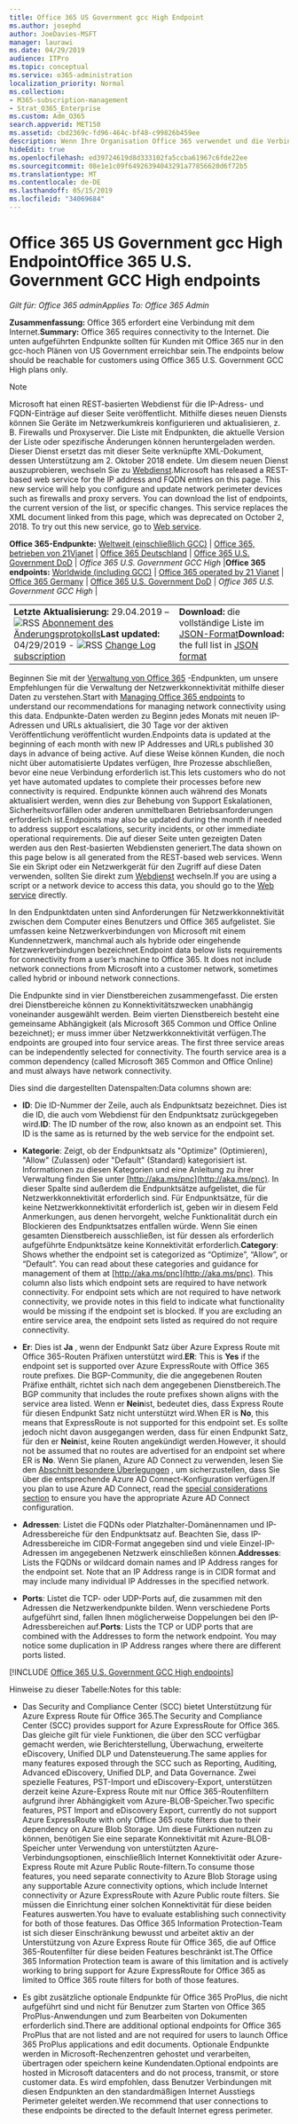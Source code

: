 ```yaml
---
title: Office 365 US Government gcc High Endpoint
ms.author: josephd
author: JoeDavies-MSFT
manager: laurawi
ms.date: 04/29/2019
audience: ITPro
ms.topic: conceptual
ms.service: o365-administration
localization_priority: Normal
ms.collection:
- M365-subscription-management
- Strat_O365_Enterprise
ms.custom: Adm_O365
search.appverid: MET150
ms.assetid: cbd2369c-fd96-464c-bf48-c99826b459ee
description: Wenn Ihre Organisation Office 365 verwendet und die Verbindung von Computern in Ihrem Netzwerk mit dem Internet einschränkt, finden Sie im folgenden die Endpunkte (FQDNs, Ports, URLs, IPv4 und IPv6-Adressbereiche), die Sie in Ihre ausgehenden Zulassungslisten aufnehmen sollten, um sicherzustellen, dass Ihre Computer können Office 365 erfolgreich verwenden.
hideEdit: true
ms.openlocfilehash: ed39724619d8d333102fa5ccba61967c6fde22ee
ms.sourcegitcommit: 08e1e1c09f64926394043291a77856620d6f72b5
ms.translationtype: MT
ms.contentlocale: de-DE
ms.lasthandoff: 05/15/2019
ms.locfileid: "34069684"
---
```

# <a name="office-365-us-government-gcc-high-endpoints"></a><span data-ttu-id="a4ec9-103">Office 365 US Government gcc High Endpoint</span><span class="sxs-lookup"><span data-stu-id="a4ec9-103">Office 365 U.S. Government GCC High endpoints</span></span>

 <span data-ttu-id="a4ec9-104">*Gilt für: Office 365 admin*</span><span class="sxs-lookup"><span data-stu-id="a4ec9-104">*Applies To: Office 365 Admin*</span></span>

<span data-ttu-id="a4ec9-105">**Zusammenfassung:** Office 365 erfordert eine Verbindung mit dem Internet.</span><span class="sxs-lookup"><span data-stu-id="a4ec9-105">**Summary:** Office 365 requires connectivity to the Internet.</span></span> <span data-ttu-id="a4ec9-106">Die unten aufgeführten Endpunkte sollten für Kunden mit Office 365 nur in den gcc-hoch Plänen von US Government erreichbar sein.</span><span class="sxs-lookup"><span data-stu-id="a4ec9-106">The endpoints below should be reachable for customers using Office 365 U.S. Government GCC High plans only.</span></span>
  
> [!NOTE]
> <span data-ttu-id="a4ec9-p102">Microsoft hat einen REST-basierten Webdienst für die IP-Adress- und FQDN-Einträge auf dieser Seite veröffentlicht. Mithilfe dieses neuen Diensts können Sie Geräte im Netzwerkumkreis konfigurieren und aktualisieren, z. B. Firewalls und Proxyserver. Die Liste mit Endpunkten, die aktuelle Version der Liste oder spezifische Änderungen können heruntergeladen werden. Dieser Dienst ersetzt das mit dieser Seite verknüpfte XML-Dokument, dessen Unterstützung am 2. Oktober 2018 endete. Um diesem neuen Dienst auszuprobieren, wechseln Sie zu [Webdienst](office-365-ip-web-service.md).</span><span class="sxs-lookup"><span data-stu-id="a4ec9-p102">Microsoft has released a REST-based web service for the IP address and FQDN entries on this page. This new service will help you configure and update network perimeter devices such as firewalls and proxy servers. You can download the list of endpoints, the current version of the list, or specific changes. This service replaces the XML document linked from this page, which was deprecated on October 2, 2018. To try out this new service, go to [Web service](office-365-ip-web-service.md).</span></span>
  
 <span data-ttu-id="a4ec9-112">**Office 365-Endpunkte:** [Weltweit (einschließlich GCC)](urls-and-ip-address-ranges.md) | [Office 365, betrieben von 21Vianet](urls-and-ip-address-ranges-21vianet.md)  | [Office 365 Deutschland](office-365-germany-endpoints.md)  | [Office 365 U.S. Government DoD](office-365-u-s-government-dod-endpoints.md) | *Office 365 U.S. Government GCC High* |</span><span class="sxs-lookup"><span data-stu-id="a4ec9-112">**Office 365 endpoints:** [Worldwide (including GCC)](urls-and-ip-address-ranges.md) | [Office 365 operated by 21 Vianet](urls-and-ip-address-ranges-21vianet.md)  | [Office 365 Germany](office-365-germany-endpoints.md)  | [Office 365 U.S. Government DoD](office-365-u-s-government-dod-endpoints.md) | *Office 365 U.S. Government GCC High* |</span></span>
  
|||
|:-----|:-----|
|<span data-ttu-id="a4ec9-113">**Letzte Aktualisierung:** 29.04.2019 – ![RSS](media/5dc6bb29-25db-4f44-9580-77c735492c4b.png) [Abonnement des Änderungsprotokolls](https://endpoints.office.com/version/USGOVGCCHigh?allversions=true&format=rss&clientrequestid=b10c5ed1-bad1-445f-b386-b919946339a7)</span><span class="sxs-lookup"><span data-stu-id="a4ec9-113">**Last updated:** 04/29/2019 - ![RSS](media/5dc6bb29-25db-4f44-9580-77c735492c4b.png) [Change Log subscription](https://endpoints.office.com/version/USGOVGCCHigh?allversions=true&format=rss&clientrequestid=b10c5ed1-bad1-445f-b386-b919946339a7)</span></span> <br/> |<span data-ttu-id="a4ec9-114">**Download:** die vollständige Liste im [JSON-Format](https://endpoints.office.com/endpoints/USGOVGCCHigh?clientrequestid=b10c5ed1-bad1-445f-b386-b919946339a7)</span><span class="sxs-lookup"><span data-stu-id="a4ec9-114">**Download:** the full list in [JSON format](https://endpoints.office.com/endpoints/USGOVGCCHigh?clientrequestid=b10c5ed1-bad1-445f-b386-b919946339a7)</span></span> <br/> |
   
 <span data-ttu-id="a4ec9-115">Beginnen Sie mit der [Verwaltung von Office 365](managing-office-365-endpoints.md) -Endpunkten, um unsere Empfehlungen für die Verwaltung der Netzwerkkonnektivität mithilfe dieser Daten zu verstehen.</span><span class="sxs-lookup"><span data-stu-id="a4ec9-115">Start with [Managing Office 365 endpoints](managing-office-365-endpoints.md) to understand our recommendations for managing network connectivity using this data.</span></span> <span data-ttu-id="a4ec9-116">Endpunkte-Daten werden zu Beginn jedes Monats mit neuen IP-Adressen und URLs aktualisiert, die 30 Tage vor der aktiven Veröffentlichung veröffentlicht wurden.</span><span class="sxs-lookup"><span data-stu-id="a4ec9-116">Endpoints data is updated at the beginning of each month with new IP Addresses and URLs published 30 days in advance of being active.</span></span> <span data-ttu-id="a4ec9-117">Auf diese Weise können Kunden, die noch nicht über automatisierte Updates verfügen, Ihre Prozesse abschließen, bevor eine neue Verbindung erforderlich ist.</span><span class="sxs-lookup"><span data-stu-id="a4ec9-117">This lets customers who do not yet have automated updates to complete their processes before new connectivity is required.</span></span> <span data-ttu-id="a4ec9-118">Endpunkte können auch während des Monats aktualisiert werden, wenn dies zur Behebung von Support Eskalationen, Sicherheitsvorfällen oder anderen unmittelbaren Betriebsanforderungen erforderlich ist.</span><span class="sxs-lookup"><span data-stu-id="a4ec9-118">Endpoints may also be updated during the month if needed to address support escalations, security incidents, or other immediate operational requirements.</span></span> <span data-ttu-id="a4ec9-119">Die auf dieser Seite unten gezeigten Daten werden aus den Rest-basierten Webdiensten generiert.</span><span class="sxs-lookup"><span data-stu-id="a4ec9-119">The data shown on this page below is all generated from the REST-based web services.</span></span> <span data-ttu-id="a4ec9-120">Wenn Sie ein Skript oder ein Netzwerkgerät für den Zugriff auf diese Daten verwenden, sollten Sie direkt zum [Webdienst](office-365-ip-web-service.md) wechseln.</span><span class="sxs-lookup"><span data-stu-id="a4ec9-120">If you are using a script or a network device to access this data, you should go to the [Web service](office-365-ip-web-service.md) directly.</span></span>

<span data-ttu-id="a4ec9-p104">In den Endpunktdaten unten sind Anforderungen für Netzwerkkonnektivität zwischen dem Computer eines Benutzers und Office 365 aufgelistet. Sie umfassen keine Netzwerkverbindungen von Microsoft mit einem Kundennetzwerk, manchmal auch als hybride oder eingehende Netzwerkverbindungen bezeichnet.</span><span class="sxs-lookup"><span data-stu-id="a4ec9-p104">Endpoint data below lists requirements for connectivity from a user’s machine to Office 365. It does not include network connections from Microsoft into a customer network, sometimes called hybrid or inbound network connections.</span></span>

<span data-ttu-id="a4ec9-p105">Die Endpunkte sind in vier Dienstbereichen zusammengefasst. Die ersten drei Dienstbereiche können zu Konnektivitätszwecken unabhängig voneinander ausgewählt werden. Beim vierten Dienstbereich besteht eine gemeinsame Abhängigkeit (als Microsoft 365 Common und Office Online bezeichnet); er muss immer über Netzwerkkonnektivität verfügen.</span><span class="sxs-lookup"><span data-stu-id="a4ec9-p105">The endpoints are grouped into four service areas. The first three service areas can be independently selected for connectivity. The fourth service area is a common dependency (called Microsoft 365 Common and Office Online) and must always have network connectivity.</span></span>

<span data-ttu-id="a4ec9-126">Dies sind die dargestellten Datenspalten:</span><span class="sxs-lookup"><span data-stu-id="a4ec9-126">Data columns shown are:</span></span>

- <span data-ttu-id="a4ec9-p106">**ID**: Die ID-Nummer der Zeile, auch als Endpunktsatz bezeichnet. Dies ist die ID, die auch vom Webdienst für den Endpunktsatz zurückgegeben wird.</span><span class="sxs-lookup"><span data-stu-id="a4ec9-p106">**ID**: The ID number of the row, also known as an endpoint set. This ID is the same as is returned by the web service for the endpoint set.</span></span>

- <span data-ttu-id="a4ec9-p107">**Kategorie**: Zeigt, ob der Endpunktsatz als "Optimize" (Optimieren), "Allow" (Zulassen) oder "Default" (Standard) kategorisiert ist. Informationen zu diesen Kategorien und eine Anleitung zu ihrer Verwaltung finden Sie unter [http://aka.ms/pnc](http://aka.ms/pnc). In dieser Spalte sind außerdem die Endpunktsätze aufgelistet, die für Netzwerkkonnektivität erforderlich sind. Für Endpunktsätze, für die keine Netzwerkkonnektivität erforderlich ist, geben wir in diesem Feld Anmerkungen, aus denen hervorgeht, welche Funktionalität durch ein Blockieren des Endpunktsatzes entfallen würde. Wenn Sie einen gesamten Dienstbereich ausschließen, ist für dessen als erforderlich aufgeführte Endpunktsätze keine Konnektivität erforderlich.</span><span class="sxs-lookup"><span data-stu-id="a4ec9-p107">**Category**: Shows whether the endpoint set is categorized as “Optimize”, “Allow”, or “Default”. You can read about these categories and guidance for management of them at [http://aka.ms/pnc](http://aka.ms/pnc). This column also lists which endpoint sets are required to have network connectivity. For endpoint sets which are not required to have network connectivity, we provide notes in this field to indicate what functionality would be missing if the endpoint set is blocked. If you are excluding an entire service area, the endpoint sets listed as required do not require connectivity.</span></span>

- <span data-ttu-id="a4ec9-134">**Er**: Dies ist **Ja** , wenn der Endpunkt Satz über Azure Express Route mit Office 365-Routen Präfixen unterstützt wird.</span><span class="sxs-lookup"><span data-stu-id="a4ec9-134">**ER**: This is **Yes** if the endpoint set is supported over Azure ExpressRoute with Office 365 route prefixes.</span></span> <span data-ttu-id="a4ec9-135">Die BGP-Community, die die angegebenen Routen Präfixe enthält, richtet sich nach dem angegebenen Dienstbereich.</span><span class="sxs-lookup"><span data-stu-id="a4ec9-135">The BGP community that includes the route prefixes shown aligns with the service area listed.</span></span> <span data-ttu-id="a4ec9-136">Wenn er **Nein**ist, bedeutet dies, dass Express Route für diesen Endpunkt Satz nicht unterstützt wird.</span><span class="sxs-lookup"><span data-stu-id="a4ec9-136">When ER is **No**, this means that ExpressRoute is not supported for this endpoint set.</span></span> <span data-ttu-id="a4ec9-137">Es sollte jedoch nicht davon ausgegangen werden, dass für einen Endpunkt Satz, für den er **Nein**ist, keine Routen angekündigt werden.</span><span class="sxs-lookup"><span data-stu-id="a4ec9-137">However, it should not be assumed that no routes are advertised for an endpoint set where ER is **No**.</span></span> <span data-ttu-id="a4ec9-138">Wenn Sie planen, Azure AD Connect zu verwenden, lesen Sie den [Abschnitt besondere Überlegungen](https://docs.microsoft.com/azure/active-directory/connect/active-directory-AADconnect-instances#microsoft-azure-government-cloud) , um sicherzustellen, dass Sie über die entsprechende Azure AD Connect-Konfiguration verfügen.</span><span class="sxs-lookup"><span data-stu-id="a4ec9-138">If you plan to use Azure AD Connect, read the [special considerations section](https://docs.microsoft.com/azure/active-directory/connect/active-directory-AADconnect-instances#microsoft-azure-government-cloud) to ensure you have the appropriate Azure AD Connect configuration.</span></span>

- <span data-ttu-id="a4ec9-p109">**Adressen**: Listet die FQDNs oder Platzhalter-Domänennamen und IP-Adressbereiche für den Endpunktsatz auf. Beachten Sie, dass IP-Adressbereiche im CIDR-Format angegeben sind und viele Einzel-IP-Adressen im angegebenen Netzwerk einschließen können.</span><span class="sxs-lookup"><span data-stu-id="a4ec9-p109">**Addresses**: Lists the FQDNs or wildcard domain names and IP Address ranges for the endpoint set. Note that an IP Address range is in CIDR format and may include many individual IP Addresses in the specified network.</span></span>
 
- <span data-ttu-id="a4ec9-p110">**Ports**: Listet die TCP- oder UDP-Ports auf, die zusammen mit den Adressen die Netzwerkendpunkte bilden. Wenn verschiedene Ports aufgeführt sind, fallen Ihnen möglicherweise Doppelungen bei den IP-Adressbereichen auf.</span><span class="sxs-lookup"><span data-stu-id="a4ec9-p110">**Ports**: Lists the TCP or UDP ports that are combined with the Addresses to form the network endpoint. You may notice some duplication in IP Address ranges where there are different ports listed.</span></span>
 
[!INCLUDE [Office 365 U.S. Government GCC High endpoints](./includes/office-365-u.s.-government-gcc-high-endpoints.md)]

<span data-ttu-id="a4ec9-143">Hinweise zu dieser Tabelle:</span><span class="sxs-lookup"><span data-stu-id="a4ec9-143">Notes for this table:</span></span>

- <span data-ttu-id="a4ec9-144">Das Security and Compliance Center (SCC) bietet Unterstützung für Azure Express Route für Office 365.</span><span class="sxs-lookup"><span data-stu-id="a4ec9-144">The Security and Compliance Center (SCC) provides support for Azure ExpressRoute for Office 365.</span></span> <span data-ttu-id="a4ec9-145">Das gleiche gilt für viele Funktionen, die über den SCC verfügbar gemacht werden, wie Berichterstellung, Überwachung, erweiterte eDiscovery, Unified DLP und Datensteuerung.</span><span class="sxs-lookup"><span data-stu-id="a4ec9-145">The same applies for many features exposed through the SCC such as Reporting, Auditing, Advanced eDiscovery, Unified DLP, and Data Governance.</span></span> <span data-ttu-id="a4ec9-146">Zwei spezielle Features, PST-Import und eDiscovery-Export, unterstützen derzeit keine Azure-Express Route mit nur Office 365-Routenfiltern aufgrund ihrer Abhängigkeit vom Azure-BLOB-Speicher.</span><span class="sxs-lookup"><span data-stu-id="a4ec9-146">Two specific features, PST Import and eDiscovery Export, currently do not support Azure ExpressRoute with only Office 365 route filters due to their dependency on Azure Blob Storage.</span></span> <span data-ttu-id="a4ec9-147">Um diese Funktionen nutzen zu können, benötigen Sie eine separate Konnektivität mit Azure-BLOB-Speicher unter Verwendung von unterstützten Azure-Verbindungsoptionen, einschließlich Internet Konnektivität oder Azure-Express Route mit Azure Public Route-filtern.</span><span class="sxs-lookup"><span data-stu-id="a4ec9-147">To consume those features, you need separate connectivity to Azure Blob Storage using any supportable Azure connectivity options, which include Internet connectivity or Azure ExpressRoute with Azure Public route filters.</span></span> <span data-ttu-id="a4ec9-148">Sie müssen die Einrichtung einer solchen Konnektivität für diese beiden Features auswerten.</span><span class="sxs-lookup"><span data-stu-id="a4ec9-148">You have to evaluate establishing such connectivity for both of those features.</span></span> <span data-ttu-id="a4ec9-149">Das Office 365 Information Protection-Team ist sich dieser Einschränkung bewusst und arbeitet aktiv an der Unterstützung von Azure Express Route für Office 365, die auf Office 365-Routenfilter für diese beiden Features beschränkt ist.</span><span class="sxs-lookup"><span data-stu-id="a4ec9-149">The Office 365 Information Protection team is aware of this limitation and is actively working to bring support for Azure ExpressRoute for Office 365 as limited to Office 365 route filters for both of those features.</span></span>

- <span data-ttu-id="a4ec9-150">Es gibt zusätzliche optionale Endpunkte für Office 365 ProPlus, die nicht aufgeführt sind und nicht für Benutzer zum Starten von Office 365 ProPlus-Anwendungen und zum Bearbeiten von Dokumenten erforderlich sind.</span><span class="sxs-lookup"><span data-stu-id="a4ec9-150">There are additional optional endpoints for Office 365 ProPlus that are not listed and are not required for users to launch Office 365 ProPlus applications and edit documents.</span></span> <span data-ttu-id="a4ec9-151">Optionale Endpunkte werden in Microsoft-Rechenzentren gehostet und verarbeiten, übertragen oder speichern keine Kundendaten.</span><span class="sxs-lookup"><span data-stu-id="a4ec9-151">Optional endpoints are hosted in Microsoft datacenters and do not process, transmit, or store customer data.</span></span> <span data-ttu-id="a4ec9-152">Es wird empfohlen, dass Benutzer Verbindungen mit diesen Endpunkten an den standardmäßigen Internet Ausstiegs Perimeter geleitet werden.</span><span class="sxs-lookup"><span data-stu-id="a4ec9-152">We recommend that user connections to these endpoints be directed to the default Internet egress perimeter.</span></span>

